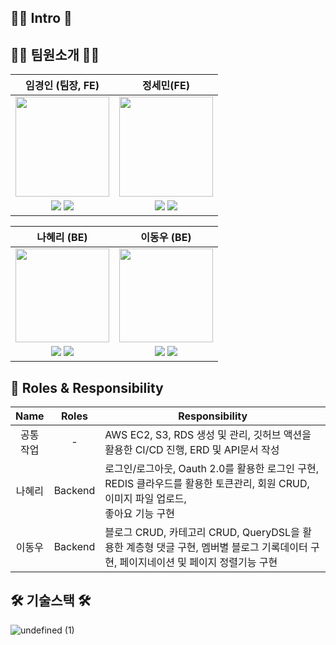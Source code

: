 <h2>🙇‍♂️ Intro 🙇‍</h2>

<h2>🙆🏻 팀원소개 🙆🏻</h2>

|임경인 (팀장, FE) |정세민(FE)
:-----------------------------:|:-----------------------------:|
|<img src='https://user-images.githubusercontent.com/99936345/228133608-5f4159f3-8640-4a60-8afc-eba7b609a9b6.png' width='150' height='160'>|<img src='https://user-images.githubusercontent.com/99936345/228134159-9e017459-b183-4429-afaf-a49f55e8e55f.png' width='150' height='160'/>
|<a href="https://velog.io/@limdumb"><img src="https://img.shields.io/badge/Velog-3DDC84?style=flat-square&logo=Blogger&logoColor=white"/></a> <a href="https://github.com/limdumb"><img src="https://img.shields.io/badge/GitHub-181717?style=flat-square&logo=github&logoColor=white"/></a>        |<a href="https://velog.io/@alsgood4007"><img src="https://img.shields.io/badge/Velog-3DDC84?style=flat-square&logo=Blogger&logoColor=white"/></a> <a href="https://github.com/MINSE97"><img src="https://img.shields.io/badge/GitHub-181717?style=flat-square&logo=github&logoColor=white"/></a>

|나혜리 (BE) |이동우 (BE)
:-----------------------------:|:-----------------------------:|
|<img src='https://user-images.githubusercontent.com/99936345/228133782-6025ac93-5abf-4657-a41d-17e881588242.png' width='150'>|<img src='https://user-images.githubusercontent.com/99936345/228133696-27a2dfd8-bb41-49b2-b777-330bbd6a5722.png' width='150'/>|>|                  
|<a href="https://velog.io/@hiy7030"><img src="https://img.shields.io/badge/Velog-3DDC84?style=flat-square&logo=Blogger&logoColor=white"/></a> <a href="https://github.com/hiy7030"><img src="https://img.shields.io/badge/GitHub-181717?style=flat-square&logo=github&logoColor=white"/></a> |<a href="https://blog.naver.com/east_meet"><img src="https://img.shields.io/badge/Velog-3DDC84?style=flat-square&logo=Blogger&logoColor=white"/></a> <a href="https://github.com/eastmeet"><img src="https://img.shields.io/badge/GitHub-181717?style=flat-square&logo=github&logoColor=white"/></a> |

## :crown: Roles & Responsibility

| Name | Roles  | Responsibility |
:---------------------------------:|:--------------------------------:|--------------------------------|
|공통<br>작업|- |AWS EC2, S3, RDS 생성 및 관리, 깃허브 액션을 활용한 CI/CD 진행, ERD 및 API문서 작성   
|나혜리| Backend | 로그인/로그아웃, Oauth 2.0를 활용한 로그인 구현, REDIS 클라우드를 활용한 토큰관리, 회원 CRUD, 이미지 파일 업로드, </br> 좋아요 기능 구현 |
|이동우| Backend | 블로그 CRUD, 카테고리 CRUD, QueryDSL을 활용한 계층형 댓글 구현, 멤버별 블로그 기록데이터 구현, 페이지네이션 및 페이지 정렬기능 구현 |


<h2>🛠️ 기술스택 🛠️</h2>

![undefined (1)](https://user-images.githubusercontent.com/107395229/228468198-5f4dc56e-e974-4c3f-b4af-0777beb74d88.png)



